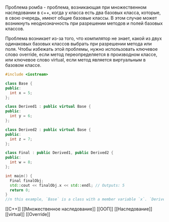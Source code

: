 Проблема ромба - проблема, возникающая при множественном наследовании в с++,  когда у класса есть два базовых класса, которые, в свою очередь, имеют общие базовые классы. В этом случае может возникнуть неоднозначность при разрешении методов и полей базовых классов.

Проблема возникает из-за того, что компилятор не знает, какой из двух одинаковых базовых классов выбрать при разрешении метода или поля. Чтобы избежать этой проблемы, нужно использовать ключевое слово override, если метод переопределяется в производном классе, или ключевое слово virtual, если метод является виртуальным в базовом классе.

```cpp
#include <iostream>

class Base {
public:
  int x = 5;
};

class Derived1 : public virtual Base {
public:
  int y = 6;
};

class Derived2 : public virtual Base {
public:
  int z = 7;
};

class Final : public Derived1, public Derived2 {
public:
  int w = 8;
};

int main() {
  Final finalObj;
  std::cout << finalObj.x << std::endl; // Outputs: 5
  return 0;
}
//n this example, `Base` is a class with a member variable `x`. `Derived1` and `Derived2` are classes that inherit from `Base` using virtual inheritance. `Final` is a class that inherits from both `Derived1` and `Derived2`. Because of virtual inheritance, there is only one `Base` part in `Final`, so accessing `x` from an object of type `Final` is not ambiguous
```

[[C++]] [[Множественное наследование]] [[ООП]] [[Наследование]] [[virtual]] [[Override]] 